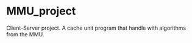 # MMU_project
Client-Server project.
A cache unit program that handle  with algorithms from the MMU.
